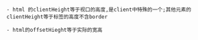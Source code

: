 

    - html 的clientHeight等于视口的高度,是client中特殊的一个;其他元素的clientHeight等于标签的高度不含border

    - html的offsetHieght等于实际的宽高
